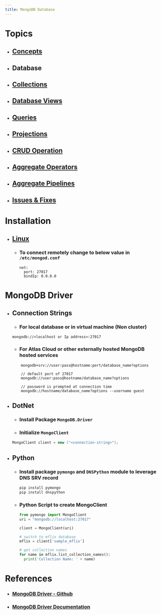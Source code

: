 ```yaml
---
title: MongoDB Database
---
```


# Topics
- ## [Concepts](concepts)
- ## Database
- ## [Collections](collections)
- ## [Database Views](dbviews)  
- ## [Queries](query)
- ## [Projections](projections)  
- ## [CRUD Operation](crud)
- ## [Aggregate Operators](aggregations)
- ## [Aggregate Pipelines](pipelines)
- ## [Issues & Fixes](issues)


# Installation
- ## [Linux](https://docs.mongodb.com/manual/tutorial/install-mongodb-on-ubuntu)
	- ###  To connect remotely change to below value in `/etc/mongod.conf`
		```text
	    net:
	      port: 27017
	      bindIp: 0.0.0.0
		```

# MongoDB Driver
- ## Connection Strings
	- ### For local database or in virtual machine (Non cluster)  
	```text
	mongodb://<localhost or Ip address>:27017    
	```
    - ### For Atlas Cloud or other externally hosted MongoDB hosted services
	```text
		mongodb+srv://user:pass@hostname:port/database_name?options
	 
	    // default port of 27017
	    mongodb://user:pass@hostname/database_name?options
	  
	    // password is prompted at connection time
	    mongodb://hostname/database_name?options --username guest 
	```
	
- ## DotNet
	- ### Install Package `MongoDB.Driver`
	- ### Initialize `MongoClient`
	```csharp
    MongoClient client = new ("<connection-string>");
	```
- ## Python
	- ### Install package `pymongo` and `DNSPython` module to leverage DNS SRV record
		```bash
	    pip install pymongo
	    pip install dnspython
		```
    - ### Python Script to create MongoClient
		```python
        from pymongo import MongoClient
		uri = "mongodb://localhost:27017"
		
		client = MongoClient(uri)
		
		# switch to mflix database
		mflix = client['sample_mflix']
		
		# get collection names
		for name in mflix.list_collection_names():
		  print('Collection Name: ' + name)
		```
	
# References
- ### [MongoDB Driver - Github](https://github.com/mongodb/mongo-csharp-driver)
- ### [MongoDB Driver Documentation](http://mongodb.github.io/mongo-csharp-driver/2.11/reference/driver/definitions/#projections)
